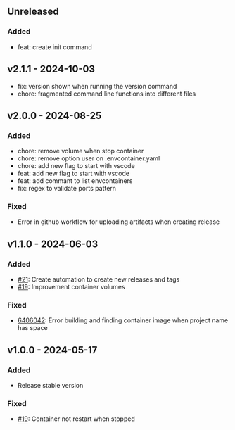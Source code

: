 ## Unreleased

### Added

- feat: create init command

## v2.1.1 - 2024-10-03

- fix: version shown when running the version command
- chore: fragmented command line functions into different files

## v2.0.0 - 2024-08-25

### Added

- chore: remove volume when stop container
- chore: remove option user on .envcontainer.yaml
- chore: add new flag to start with vscode
- feat: add new flag to start with vscode
- feat: add commant to list envcontainers 
- fix: regex to validate ports pattern

### Fixed

- Error in github workflow for uploading artifacts when creating release

## v1.1.0 - 2024-06-03

### Added

- [#21](https://github.com/erickmaria/envcontainer/pull/21): Create automation to create new releases and tags
- [#19](https://github.com/erickmaria/envcontainer/pull/19): Improvement container volumes

### Fixed

- [6406042](https://github.com/erickmaria/envcontainer/commit/64060422ea0c5abe6b87bfdfa82f5b1026ffa40b): Error building and finding container image when project name has space

## v1.0.0 - 2024-05-17

### Added

- Release stable version

### Fixed

- [#19](https://github.com/erickmaria/envcontainer/pull/19): Container not restart when stopped
